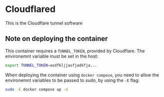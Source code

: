 # Cloudflared

This is the Cloudflare tunnel software

## Note on deploying the container

This container requires a `TUNNEL_TOKEN`, provided by Cloudflare. The environemnt variable must be set in the host:
```sh
export TUNNEL_TOKEN=asdfkljjasfjadkfja...
```

When deploying the container using `docker compose`, you need to allow the environemnt variables to be passed to *sudo*, by using the `-E` flag:
```sh
sudo -E docker compose up -d
```
